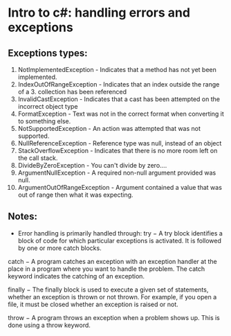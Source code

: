 # Intro to c#: handling errors and exceptions

## Exceptions types:
1. NotImplementedException - Indicates that a method has not yet been implemented.
2. IndexOutOfRangeException - Indicates that an index outside the range of a 3. collection has been referenced
4. InvalidCastException - Indicates that a cast has been attempted on the incorrect object type
5. FormatException - Text was not in the correct format when converting it to something else.
6. NotSupportedException - An action was attempted that was not supported.
7. NullReferenceException - Reference type was null, instead of an object
8. StackOverflowException - Indicates that there is no more room left on the call stack.
9. DivideByZeroException - You can't divide by zero....
10. ArgumentNullException - A required non-null argument provided was null.
11. ArgumentOutOfRangeException - Argument contained a value that was out of range then what it was expecting.


## Notes:
* Error handling is primarily handled through:
try − A try block identifies a block of code for which particular exceptions is activated. It is followed by one or more catch blocks.

catch − A program catches an exception with an exception handler at the place in a program where you want to handle the problem. The catch keyword indicates the catching of an exception.

finally − The finally block is used to execute a given set of statements, whether an exception is thrown or not thrown. For example, if you open a file, it must be closed whether an exception is raised or not.

throw − A program throws an exception when a problem shows up. This is done using a throw keyword.


